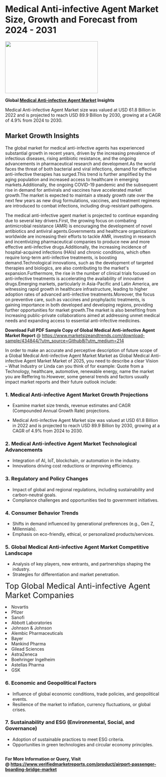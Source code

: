 <H1>Medical Anti-infective Agent Market Size, Growth and Forecast from 2024 - 2031</H1><img class="aligncenter size-medium wp-image-584254" src="https://thirdeyenews.in/wp-content/uploads/2024/09/Global-Market-Research-300x168.jpeg" alt="" width="300" height="168" /><p><strong>Global&nbsp;<a href="https://www.marketsizeandtrends.com/download-sample/434844/?utm_source=Github8j?utm_medium=214">Medical Anti-infective Agent Market</a> Insights</strong></p><p>Medical Anti-infective Agent Market size was valued at USD 61.8 Billion in 2022 and is projected to reach USD 89.9 Billion by 2030, growing at a CAGR of 4.9% from 2024 to 2030.</p><p><h2>Market Growth Insights</h2> <p>The global market for medical anti-infective agents has experienced substantial growth in recent years, driven by the increasing prevalence of infectious diseases, rising antibiotic resistance, and the ongoing advancements in pharmaceutical research and development.As the world faces the threat of both bacterial and viral infections, demand for effective anti-infective therapies has surged.This trend is further amplified by the aging population and increased access to healthcare in emerging markets.Additionally, the ongoing COVID-19 pandemic and the subsequent rise in demand for antivirals and vaccines have accelerated market growth.The market is expected to maintain a steady growth rate over the next few years as new drug formulations, vaccines, and treatment regimens are introduced to combat infections, including drug-resistant pathogens.</p> <p>The medical anti-infective agent market is projected to continue expanding due to several key drivers.First, the growing focus on combating antimicrobial resistance (AMR) is encouraging the development of novel antibiotics and antiviral agents.Governments and healthcare organizations worldwide are increasing their efforts to tackle AMR, investing in research and incentivizing pharmaceutical companies to produce new and more effective anti-infective drugs.Additionally, the increasing incidence of hospital-acquired infections (HAIs) and chronic conditions, which often require long-term anti-infective treatments, is boosting demand.Technological innovations, such as the development of targeted therapies and biologics, are also contributing to the market's expansion.Furthermore, the rise in the number of clinical trials focused on anti-infective treatments is accelerating the availability of innovative drugs.Emerging markets, particularly in Asia-Pacific and Latin America, are witnessing rapid growth in healthcare infrastructure, leading to higher adoption rates of advanced anti-infective treatments.Moreover, the focus on preventive care, such as vaccines and prophylactic treatments, is gaining importance in both developed and developing regions, providing further opportunities for market growth.The market is also benefiting from increasing public-private collaborations aimed at addressing unmet medical needs and expanding access to essential anti-infective medicines.</p> <p><span class=""><strong>Download Full PDF Sample Copy of Global Medical Anti-infective Agent Market Report</strong> @ <a href="https://www.marketsizeandtrends.com/download-sample/434844/?utm_source=Github8j?utm_medium=214" target="_blank">https://www.marketsizeandtrends.com/download-sample/434844/?utm_source=Github8j?utm_medium=214</a></span></p><p>In order to make an accurate and perceptive description of future scope of a Global&nbsp;Medical Anti-infective Agent Market Market as Global&nbsp;Medical Anti-infective Agent Market Market of 2025, you need to describe a clear Vision &ndash; What Industry or Linda can you think of for example: Quote from a Technology, healthcare, automotive, renewable energy, name the market you are Reffering to.However, some general trends and factors usually impact market reports and their future outlook include:</p><h3>1.&nbsp;<strong>Medical Anti-infective Agent Market Growth Projections</strong></h3><ul><li>Examine market size trends, revenue estimates and CAGR (Compounded Annual Growth Rate) projections.</li><li><p>Medical Anti-infective Agent Market size was valued at USD 61.8 Billion in 2022 and is projected to reach USD 89.9 Billion by 2030, growing at a CAGR of 4.9% from 2024 to 2030.</p></li></ul><h3>2.&nbsp;<strong>Medical Anti-infective Agent Market Technological Advancements</strong></h3><ul><li>Integration of AI, IoT, blockchain, or automation in the industry.</li><li>Innovations driving cost reductions or improving efficiency.</li></ul><h3>3.&nbsp;<strong>Regulatory and Policy Changes</strong></h3><ul><li>Impact of global and regional regulations, including sustainability and carbon-neutral goals.</li><li>Compliance challenges and opportunities tied to government initiatives.</li></ul><h3>4.&nbsp;<strong>Consumer Behavior Trends</strong></h3><ul><li>Shifts in demand influenced by generational preferences (e.g., Gen Z, Millennials).</li><li>Emphasis on eco-friendly, ethical, or personalized products/services.</li></ul><h3>5.&nbsp;<strong>Global Medical Anti-infective Agent Market Competitive Landscape</strong></h3><ul><li>Analysis of key players, new entrants, and partnerships shaping the industry.</li><li>Strategies for differentiation and market penetration.</li></ul><p data-pm-slice="1 1 []"><span style="color: inherit; font-family: inherit; font-size: 25px;">Top Global Medical Anti-infective Agent Market Companies</span></p><div class="" data-test-id=""><p><li>Novartis</li><li> Pfizer</li><li> Sanofi</li><li> Abbott Laboratories</li><li> Johnson & Johnson</li><li> Alembic Pharmaceuticals</li><li> Bayer</li><li> Mankind Pharma</li><li> Gilead Sciences</li><li> AstraZeneca</li><li> Boehringer Ingelheim</li><li> Astellas Pharma</li><li> GSK</li></p></div><h3>6.&nbsp;<strong>Economic and Geopolitical Factors</strong></h3><ul><li>Influence of global economic conditions, trade policies, and geopolitical events.</li><li>Resilience of the market to inflation, currency fluctuations, or global crises.</li></ul><h3>7.&nbsp;<strong>Sustainability and ESG (Environmental, Social, and Governance)</strong></h3><ul><li>Adoption of sustainable practices to meet ESG criteria.</li><li>Opportunities in green technologies and circular economy principles.</li></ul><h2><strong style="font-size: 14px;">For More Information or Query, Visit @&nbsp;</strong><a style="background-color: #ffffff; font-size: 14px;" href="https://www.marketsizeandtrends.com/report/medical-anti-infective-agent-market/" target="_blank">https://www.verifiedmarketreports.com/product/airport-passenger-boarding-bridge-market</a></h2>